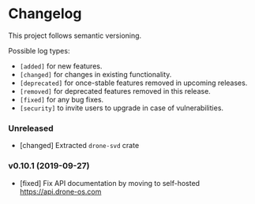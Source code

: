 # Changelog

This project follows semantic versioning.

Possible log types:

- `[added]` for new features.
- `[changed]` for changes in existing functionality.
- `[deprecated]` for once-stable features removed in upcoming releases.
- `[removed]` for deprecated features removed in this release.
- `[fixed]` for any bug fixes.
- `[security]` to invite users to upgrade in case of vulnerabilities.

### Unreleased

- [changed] Extracted `drone-svd` crate

### v0.10.1 (2019-09-27)

- [fixed] Fix API documentation by moving to self-hosted https://api.drone-os.com
